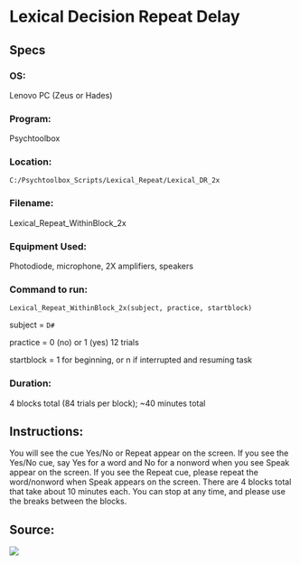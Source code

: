 # Lexical Decision Repeat Delay


## Specs


### OS: 
Lenovo PC (Zeus or Hades)


### Program: 
Psychtoolbox


### Location: 
`C:/Psychtoolbox_Scripts/Lexical_Repeat/Lexical_DR_2x`


### Filename: 
Lexical_Repeat_WithinBlock_2x


### Equipment Used: 
Photodiode, microphone, 2X amplifiers, speakers


### Command to run: 
`Lexical_Repeat_WithinBlock_2x(subject, practice, startblock)`

subject = `D#`

practice = 0 (no) or 1 (yes) 12 trials

startblock = 1 for beginning, or n if interrupted and resuming task

### Duration: 
4 blocks total (84 trials per block); ~40 minutes total


## Instructions:

You will see the cue Yes/No or Repeat appear on the screen. If you see the Yes/No cue, say Yes for a word and No for a nonword when you see Speak appear on the screen. If you see the Repeat cue, please repeat the word/nonword when Speak appears on the screen. There are 4 blocks total that take about 10 minutes each. You can stop at any time, and please use the breaks between the blocks. 


## Source:

<img src="https://coganlab-eeg.pbworks.com/w/page/137067198/Lexical%20Decision%20Repeat%20Delay"/>